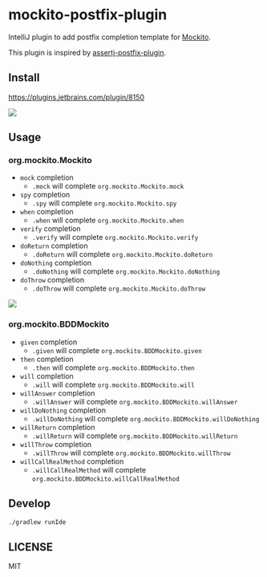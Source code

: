 # mockito-postfix-plugin

IntelliJ plugin to add postfix completion template for [Mockito](http://mockito.org/).

This plugin is inspired by [assertj-postfix-plugin](https://github.com/tokuhirom/assertj-postfix-plugin).

## Install

https://plugins.jetbrains.com/plugin/8150

![](./images/download-plugin.png)

## Usage

### org.mockito.Mockito

- `mock` completion
  - `.mock` will complete `org.mockito.Mockito.mock`
- `spy` completion
  - `.spy` will complete `org.mockito.Mockito.spy`
- `when` completion
  - `.when` will complete `org.mockito.Mockito.when`
- `verify` completion
  - `.verify` will complete `org.mockito.Mockito.verify`
- `doReturn` completion
  - `.doReturn` will complete `org.mockito.Mockito.doReturn`
- `doNothing` completion
  - `.doNothing` will complete `org.mockito.Mockito.doNothing`
- `doThrow` completion
  - `.doThrow` will complete `org.mockito.Mockito.doThrow`

![](./images/mockito-postfix-plugin-demo.gif)

### org.mockito.BDDMockito

- `given` completion
  - `.given` will complete `org.mockito.BDDMockito.given`
- `then` completion
  - `.then` will complete `org.mockito.BDDMockito.then`
- `will` completion
  - `.will` will complete `org.mockito.BDDMockito.will`
- `willAnswer` completion
  - `.willAnswer` will complete `org.mockito.BDDMockito.willAnswer`
- `willDoNothing` completion
  - `.willDoNothing` will complete `org.mockito.BDDMockito.willDoNothing`
- `willReturn` completion
  - `.willReturn` will complete `org.mockito.BDDMockito.willReturn`
- `willThrow` completion
  - `.willThrow` will complete `org.mockito.BDDMockito.willThrow`
- `willCallRealMethod` completion
  - `.willCallRealMethod` will complete `org.mockito.BDDMockito.willCallRealMethod`

## Develop

```sh
./gradlew runIde
```

## LICENSE

MIT
